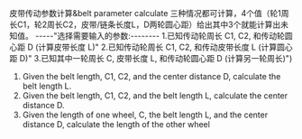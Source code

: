 皮带传动参数计算&belt parameter calculate
三种情况都可计算，4个值（轮1周长C1，轮2周长C2，皮带/链条长度L，D两轮圆心距）给出其中3个就能计算出未知值。
-----"选择需要输入的参数:--------
1.已知传动轮周长 C1, C2, 和传动轮圆心距 D (计算皮带长度 L)"
2.已知传动轮周长 C1, C2, 和传动皮带长度 L (计算圆心距 D)"
3.已知其中一轮周长 C, 皮带长度 L, 和传动轮圆心距 D (计算另一轮周长)")

1. Given the belt length, C1, C2, and the center distance D, calculate the belt length L.
2. Given the belt length, C1, C2, and the belt length L, calculate the center distance D.
3. Given the length of one wheel, C, the belt length L, and the center distance D, calculate the length of the other wheel
   
